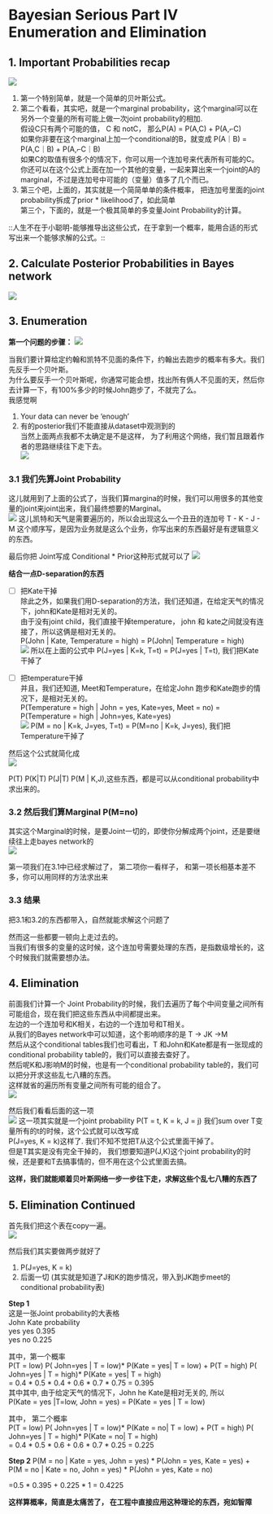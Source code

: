 # Bayesian Serious Part IV Enumeration and Elimination

## 1. Important Probabilities recap

![](Bayesian%20Serious%20Part%20IV%20Enumeration%20and%20Elimination/01059B2D-73D2-4F31-83C5-241495A8546F.png)

1. 第一个特别简单，就是一个简单的贝叶斯公式。            
2. 第二个看看，其实吧，就是一个marginal probability，这个marginal可以在另外一个变量的所有可能上做一次joint probability的相加.              
假设C只有两个可能的值， C 和 notC， 那么P(A) = P(A,C) +  P(A,⌐C)                                                    
如果你非要在这个marginal上加一个conditional的B，就变成 P(A｜B) = P(A,C｜B) +  P(A,⌐C｜B)               
如果C的取值有很多个的情况下，你可以用一个连加号来代表所有可能的C。                                   
你还可以在这个公式上面在加一个其他的变量，一起来算出来一个joint的A的marginal，不过是连加号中可能的（变量）值多了几个而已。                       
3. 第三个吧，上面的，其实就是一个简简单单的条件概率， 把连加号里面的joint probability拆成了prior *  likelihood了，如此简单          
第三个，下面的，就是一个极其简单的多变量Joint Probability的计算。                    

::人生不在于小聪明-能够推导出这些公式，在于拿到一个概率，能用合适的形式写出来一个能够求解的公式。::      


## 2. Calculate Posterior Probabilities in Bayes network    
 
![](Bayesian%20Serious%20Part%20IV%20Enumeration%20and%20Elimination/31D56F8A-7DA2-4FE8-AD55-18817841362C.png)


## 3. Enumeration

**第一个问题的步骤：**
![](Bayesian%20Serious%20Part%20IV%20Enumeration%20and%20Elimination/D5E036AD-9C26-41A6-B146-FEFDB74D868B.png)


当我们要计算给定约翰和凯特不见面的条件下，约翰出去跑步的概率有多大。我们先反手一个贝叶斯。           
为什么要反手一个贝叶斯呢，你通常可能会想，找出所有俩人不见面的天，然后你去计算一下，有100%多少的时候John跑步了，不就完了么。           
我感觉啊              
1. Your data can never be ‘enough’           
2. 有的posterior我们不能直接从dataset中观测到的          
当然上面两点我都不太确定是不是这样， 为了利用这个网络，我们暂且跟着作者的思路继续往下走下去。                 
![](Bayesian%20Serious%20Part%20IV%20Enumeration%20and%20Elimination/32778A52-8012-4460-BA56-7B1CC70EAF0C.png)

### 3.1 我们先算Joint Probability

这儿就用到了上面的公式了，当我们算margina的时候，我们可以用很多的其他变量的joint来joint出来，我们最终想要的Marginal。  
![](Bayesian%20Serious%20Part%20IV%20Enumeration%20and%20Elimination/A9EAD396-9C2F-47AB-A57B-EC1278A72C66.png)
这儿凯特和天气是需要遍历的，所以会出现这么一个丑丑的连加号
T - K - J - M 这个顺序写，是因为业务就是这么个业务，你写出来的东西最好是有逻辑意义的东西。   

最后你把 Joint写成 Conditional *  Prior这种形式就可以了
![](Bayesian%20Serious%20Part%20IV%20Enumeration%20and%20Elimination/A0DB3F9B-6B2B-4131-BBF0-F5761ED1AD65.png)
 
**结合一点D-separation的东西**     
- [ ] 把Kate干掉               
除此之外，如果我们用D-separation的方法，我们还知道，在给定天气的情况下，john和Kate是相对无关的。           
由于没有joint child，我们直接干掉temperature， john 和 kate之间就没有连接了，所以这俩是相对无关的。     
P(John | Kate, Temperature = high) = P(John| Temperature = high)               
![](Bayesian%20Serious%20Part%20IV%20Enumeration%20and%20Elimination/5192BD03-E164-4F03-8EB2-B9C61810376B.png)
所以在上面的公式中 P(J=yes | K=k, T=t) = P(J=yes | T=t), 我们把Kate干掉了                

- [ ] 把temperature干掉    
并且，我们还知道, Meet和Temperature，在给定John 跑步和Kate跑步的情况下，是相对无关的。     
P(Temperature = high | John = yes, Kate=yes, Meet = no) = P(Temperature = high | John=yes, Kate=yes)     
![](Bayesian%20Serious%20Part%20IV%20Enumeration%20and%20Elimination/0DF6E959-464E-4FBE-9157-5ECCAF721817.png)
P(M = no | K=k, J=yes, T=t) = P(M=no | K=k, J=yes), 我们把Temperature干掉了        


然后这个公式就简化成    
![](Bayesian%20Serious%20Part%20IV%20Enumeration%20and%20Elimination/A0DB3F9B-6B2B-4131-BBF0-F5761ED1AD65%202.png)

P(T) P(K|T) P(J|T) P(M | K,J),这些东西，都是可以从conditional probability中求出来的。    


### 3.2 然后我们算Marginal P(M=no)
其实这个Marginal的时候，是要Joint一切的，即使你分解成两个joint，还是要继续往上走bayes network的    
![](Bayesian%20Serious%20Part%20IV%20Enumeration%20and%20Elimination/E07811D2-EBC0-46C5-9196-4C057602C096.png)

第一项我们在3.1中已经求解过了， 第二项你一看样子， 和第一项长相基本差不多，你可以用同样的方法求出来    

### 3.3 结果
把3.1和3.2的东西都带入，自然就能求解这个问题了    

然而这一些都要一顿向上走过去的。    
当我们有很多的变量的这时候，这个连加号需要处理的东西，是指数级增长的，这个时候我们就需要想办法。   


## 4. Elimination     
前面我们计算一个 Joint Probability的时候，我们去遍历了每个中间变量之间所有可能组合，现在我们把这些东西从中间都提出来。                  
左边的一个连加号和K相关，右边的一个连加号和T相关。                         
从我们的Bayes network中可以知道，这个影响顺序的是 T -> JK ->M             
然后从这个conditional tables我们也可看出，T 和John和Kate都是有一张现成的conditional probability table的，我们可以直接去查好了。          
然后呢K和J影响M的时候，也是有一个conditional probability table的，我们可以把分开求这些乱七八糟的东西。             
这样就省的遍历所有变量之间所有可能的组合了。              
![](Bayesian%20Serious%20Part%20IV%20Enumeration%20and%20Elimination/71AD677E-F418-489F-A6ED-7B905815413E.png)


然后我们看看后面的这一项             
![](Bayesian%20Serious%20Part%20IV%20Enumeration%20and%20Elimination/26E5F051-71F3-454B-869F-CEF00873FF13.png)
这一项其实就是一个joint probability P(T = t, K = k, J = j) 我们sum over T变量所有的t的时候，这个公式就可以改写成     
P(J=yes, K = k)这样了. 我们不知不觉把T从这个公式里面干掉了。                 
但是T其实是没有完全干掉的， 我们想要知道P(J,K)这个joint probability的时候，还是要和T去搞事情的，但不用在这个公式里面去搞。                       

**这样，我们就能顺着贝叶斯网络一步一步往下走，求解这些个乱七八糟的东西了**                            


## 5. Elimination Continued

首先我们把这个表在copy一遍。        
![](Bayesian%20Serious%20Part%20IV%20Enumeration%20and%20Elimination/344F84D8-DDC8-4102-A2C9-D5BD63EC7942.png)

然后我们其实要做两步就好了               
1. P(J=yes, K = k)              
2. 后面一切 (其实就是知道了J和K的跑步情况，带入到JK跑步meet的conditional probability表)             
		
**Step 1**                  
这是一张Joint probability的大表格            
John   Kate  probability            
yes    yes   0.395             
yes    no    0.225           
 
其中，第一个概率             
P(T = low) P( John=yes | T = low)* P(Kate = yes| T = low) + P(T = high) P( John=yes | T = high)* P(Kate = yes| T = high)           
= 0.4 * 0.5 * 0.4 + 0.6 * 0.7 * 0.75 = 0.395            
其中其中, 由于给定天气的情况下，John he Kate是相对无关的, 所以           
P(Kate = yes |T=low, John = yes) = P(Kate = yes | T = low)           

其中， 第二个概率                    
P(T = low) P( John=yes | T = low)* P(Kate = no| T = low) + P(T = high) P( John=yes | T = high)* P(Kate = no| T = high)                
= 0.4 * 0.5 * 0.6 + 0.6 * 0.7 * 0.25 = 0.225             

**Step 2**
P(M = no | Kate = yes, John = yes) * P(John = yes, Kate = yes) +             
P(M = no | Kate = no, John = yes) * P(John = yes, Kate = no)           

=0.5 * 0.395 + 0.225 * 1 = 0.4225                     



**这样算概率，简直是太痛苦了， 在工程中直接应用这种理论的东西，宛如智障**

        